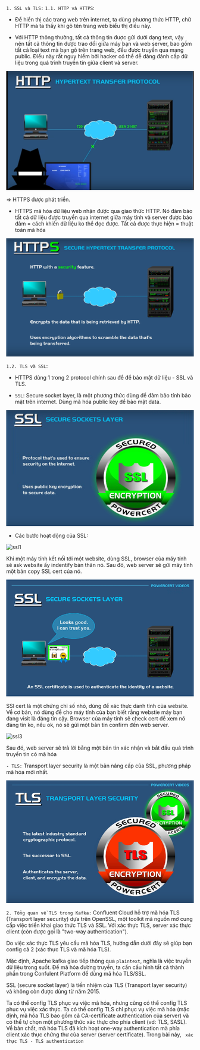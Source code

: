 `1. SSL và TLS:`
`1.1. HTTP và HTTPS`:
- Để hiển thị các trang web trên internet, ta dùng phương thức HTTP, chữ HTTP mà ta thấy khi gõ tên trang web biểu thị điều này.

- Với HTTP thông thường, tất cả thông tin được gửi dưới dạng text, vậy nên tất cả thông tin được trao đổi giữa máy bạn và web server, bao gồm tất cả loại text mà bạn gõ trên trang web, đều được truyền qua mạng public. Điều này rất nguy hiểm bởi hacker có thể dễ dàng đánh cắp dữ liệu trong quá trình truyền tin giữa client và server.


![ssl5](../img/ssl5.png)

=> HTTPS được phát triển.

- HTTPS mã hóa dữ liệu web nhận được qua giao thức HTTP. Nó đảm bảo tất cả dữ liệu được truyền qua internet giữa máy tính và server được bảo đảm = cách khiến dữ liệu ko thể đọc được. Tất cả được thực hiện = thuật toán mã hóa

![ssl6](../img/ssl6.png)

`1.2. TLS và SSL`:

- HTTPS dùng 1 trong 2 protocol chính sau để để bảo mật dữ liệu - SSL và TLS.

- `SSL`: Secure socket layer, là một phương thức dùng để đảm bảo tính bảo mật trên internet. Dùng mã hóa public key để bảo mật data.

![ssl7](../img/ssl7.png)

+ Các bước hoạt động của SSL:

![ssl1](../img/ssl1)

Khi một máy tính kết nối tới một website, dùng SSL, browser của máy tính sẽ ask website ấy indentify bản thân nó. Sau đó, web server sẽ gửi máy tính một bản copy SSL cert của nó.

![ssl2](../img/ssl2.png)

SSl cert là một chứng chỉ số nhỏ, dùng để xác thực danh tính của website. Về cơ bản, nó dùng để cho máy tính của bạn biết rằng webstie máy bạn đang visit là đáng tin cậy. Browser của máy tính sẽ check cert để xem nó đáng tin ko, nếu ok, nó sẽ gửi một bản tin confirm đến web server.

![ssl3](../img/ssl3)

Sau đó, web server sẽ trả lời bằng một bản tin xác nhận và bắt đầu quá trình truyền tin có mã hóa

`- TLS:` Transport layer security là một bản nâng cấp của SSL, phương pháp mã hóa mới nhất.

![ssl4](../img/ssl4.png)

`2. Tổng quan về TLS trong Kafka:`
Confluent Cloud hỗ trợ mã hóa TLS (Transport layer security) dựa trên OpenSSL, một toolkit mã nguồn mở cung cấp việc triển khai giao thức TLS và  SSL. Với xác thực TLS, server xác thực client (còn được gọi là "two-way authentication").

Do việc xác thực TLS yêu cầu mã hóa TLS, hướng dẫn dưới đây sẽ giúp bạn config cả 2 (xác thực TLS và mã hóa TLS).

Mặc định, Apache kafka giao tiếp thông qua `plaintext`, nghĩa là việc truyền dữ liệu trong suốt. Để mã hóa đường truyền, ta cần cấu hình tất cả thành phần trong Confulent Platform để dùng mã hóa TLS/SSL.

SSL (secure socket layer) là tiền nhiệm của TLS (Transport layer security) và không còn được dùng từ năm 2015. 

Ta có thể config TLS phục vụ việc mã hóa, nhưng cũng có thể config TLS phục vụ việc xác thực. Ta có thể config TLS chỉ phục vụ việc mã hóa (mặc định, mã hóa TLS bao gồm cả CA-certificate authentication của server) và có thể tự chọn một phương thức xác thực cho phía client (vd: TLS, SASL). Về bản chất, mã hóa TLS đã kích hoạt one-way authentication mà phía client xác thực chứng thư của server (server certificate). Trong bài này, ` xác thực TLS - TLS authentication` 